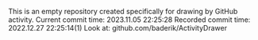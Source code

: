 This is an empty repository created specifically for drawing by GitHub activity.
Current commit time: 2023.11.05 22:25:28
Recorded commit time: 2022.12.27 22:25:14(1)
Look at: github.com/baderik/ActivityDrawer
